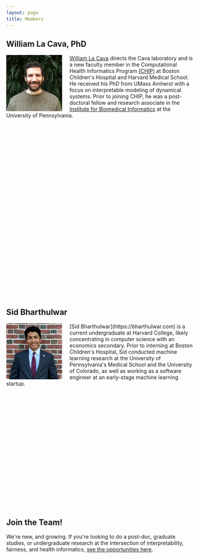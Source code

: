 ```yaml
---
layout: page
title: Members
---
```

<link rel="stylesheet" href="/docs/assets/academicons-1.9.1/css/academicons.min.css"/>

## William La Cava, PhD 

<img style="float: left; padding: 0px 20px 0px 0px;" width="150" height="150" src="/docs/assets/profile_pic_small.JPG" alt="pic of William La Cava"/>

[William La Cava](http://williamlacava.com) directs the Cava laboratory and is a new faculty member in the Computational Health Informatics Program [(CHIP)](chip.org) at Boston Children's Hospital and Harvard Medical School. 
He received his PhD from UMass Amherst with a focus on interpretable modeling of dynamical systems. 
Prior to joining CHIP, he was a post-doctoral fellow and research associate in the [Institute for Biomedical Informatics](https://upibi.org) at the University of Pennsylvania. 


<a href="https://scholar.google.com/citations?user=iZB7inEAAAAJ&hl=en"><span style="color: grey; font-size: 1.4em; padding: 0px 5px 0px 0px;"><i class="ai ai-google-scholar-square"></i></span></a> 
<a href="https://github.com/lacava"><svg class="svg-icon"><use xlink:href="/assets/minima-social-icons.svg#github"></use></svg></a>
<a href="https://www.twitter.com/w_la_cava"><svg class="svg-icon"><use xlink:href="/assets/minima-social-icons.svg#twitter"></use></svg></a>
<a href="https://www.linkedin.com/in/williamlacava/"><svg class="svg-icon"><use xlink:href="/assets/minima-social-icons.svg#linkedin"></use></svg></a>


## Sid Bharthulwar 
<img style="float: left; padding: 0px 20px 0px 0px;" width="150" height="150" src="/docs/assets/sid.jpg" alt="pic of Sid"/>
[Sid Bharthulwar](https://bharthulwar.com) is a current undergraduate at Harvard College, likely concentrating in computer science with an economics secondary. 
Prior to interning at Boston Children's Hospital, Sid conducted machine learning research at the University of Pennsylvania's Medical School and the University of Colorado, as well as working as a software engineer at an early-stage machine learning startup. 

<a href="https://github.com/siddharthbharthulwar"><svg class="svg-icon"><use xlink:href="/assets/minima-social-icons.svg#github"></use></svg></a>
<a href="https://www.linkedin.com/in/sbharthulwar/"><svg class="svg-icon"><use xlink:href="/assets/minima-social-icons.svg#linkedin"></use></svg></a>

## Join the Team!

We're new, and growing. 
If you're looking to do a post-doc, graduate studies, or undergraduate research at the intersection of interpretability, fairness, and health informatics, [see the opportunities here](/join). 
